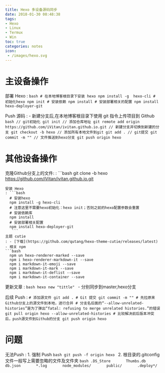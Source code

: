 ```yaml
---
title: Hexo 多设备源码同步
date: 2018-01-30 08:48:38
tags:
- Hexo
- Linux
- Termux
- Win
toc: true
categories: notes
icon:
 - /images/hexo.svg
---
```

# 主设备操作
部署 Hexo
:	```bash
	# 在本地博客根目录下安装 hexo
	npm install -g  hexo-cli
	# 初始化hexo
	npm init
	# 安装依赖
	npm install
	# 安装部署相关的配置
	npm install hexo-deployer-git
	```

Push 源码
:	- 新建分支后,在本地博客根目录下使用 git 指令上传项目到 Github
	```bash
	// git初始化
	git init
	// 添加仓库地址
	git remote add origin https://github.com/iVitan/ivitan.github.io.git
	// 新建分支并切换到新建的分支
	git checkout -b hexo
	// 添加所有本地文件到git
	git add .
	// git提交
	git commit -m ""
	// 文件推送到hexo分支
	git push origin hexo
	```

# 其他设备操作
克隆Github分支上的文件:
: ```bash
	git clone -b hexo  https://github.com/iVitan/ivitan.github.io.git
  ```
安装 Hexo
: ```bash
	# 安装hexo
	npm install -g hexo-cli
	# 注意这里不需要hexo初始化：hexo init；否则之前的hexo配置参数会重置
	# 安装依赖库
	npm install
	# 安装部署相关配置
	npm install hexo-deployer-git
	 ```
主题 cutie
: - [下载](https://github.com/qutang/hexo-theme-cutie/releases/latest)
  - 相关 npm
  ```bash
	npm un hexo-renderer-marked --save
	npm i hexo-renderer-markdown-it --save
	npm i markdown-it-emoji --save
	npm i markdown-it-mark --save
	npm i markdown-it-deflist --save
	npm i markdown-it-container --save
  ```

更新文章
:	```bash
	hexo new "tittle"
	```
	- 分别同步到master,hexo分支


后续 Push
:	```
	# 添加源文件
	git add .
	# Git 提交
	git commit -m ""
	# 先拉原来Github分支上的源文件到本地，进行合并
	# 分支名后面的“--allow-unrelated-histories”是为了弹出“fatal: refusing to merge unrelated histories.”的错误
	git pull origin hexo --allow-unrelated-histories
	# 比较解决前后版本冲突后，push源文件到Github的分支
	git push origin hexo
	```
# 问题
无法Push
:	1. 强制 Push
	```bash
	git push -f origin hexo
	```
	2. 根目录的.gitconfig文件一般写上需要忽略的文件及文件夹
	```bash
	.DS_Store      
	Thumbs.db      
	db.json      
	*.log      
	node_modules/      
	public/      
	.deploy*/
	```
